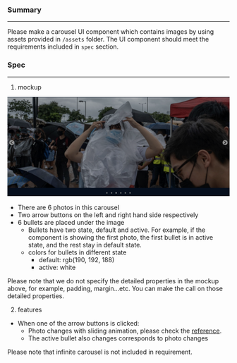 ### Summary

---

Please make a carousel UI component which contains images by using assets provided in `/assets` folder.
The UI component should meet the requirements included in `spec` section.

### Spec

---

1. mockup

![mockup](assets/mockup.png)

- There are 6 photos in this carousel
- Two arrow buttons on the left and right hand side respectively
- 6 bullets are placed under the image
  - Bullets have two state, default and active. For example, if the component is showing the first photo, the first bullet is in active state, and the rest stay in default state.
  - colors for bullets in different state
    - default: rgb(190, 192, 188)
    - active: white

Please note that we do not specify the detailed properties in the mockup above, for example, padding, margin...etc.
You can make the call on those detailed properties.

2. features

- When one of the arrow buttons is clicked:
  - Photo changes with sliding animation, please check the [reference](https://www.twreporter.org/photography).
  - The active bullet also changes corresponds to photo changes

Please note that infinite carousel is not included in requirement.
